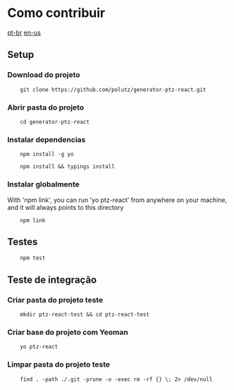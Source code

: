 # Como contribuir

[pt-br](https://github.com/polutz/generator-ptz-react/docs/contribute.pt-br.md)
[en-us](https://github.com/polutz/generator-ptz-react/docs/contribute.md)


## Setup

### Download do projeto
```
    git clone https://github.com/polutz/generator-ptz-react.git
```

### Abrir pasta do projeto
```
    cd generator-ptz-react
```

### Instalar dependencias
```
    npm install -g yo
```

```
    npm install && typings install
```

### Instalar globalmente

With 'npm link', you can run 'yo ptz-react' from anywhere on your machine,
and it will always points to this directory

```
    npm link
```


## Testes
```
    npm test
```

## Teste de integração

### Criar pasta do projeto teste
```
    mkdir ptz-react-test && cd ptz-react-test 
```

### Criar base do projeto com Yeoman
```
    yo ptz-react
```

### Limpar pasta do projeto teste
```
    find . -path ./.git -prune -o -exec rm -rf {} \; 2> /dev/null
```